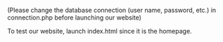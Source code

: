 (Please change the database connection (user name, password, etc.) in connection.php before launching our website)

To test our website, launch index.html since it is the homepage.

